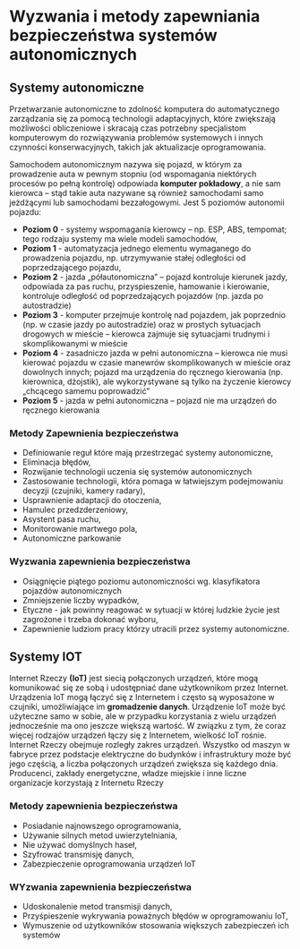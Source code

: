 # Wyzwania i metody zapewniania bezpieczeństwa systemów autonomicznych

## Systemy autonomiczne
Przetwarzanie autonomiczne to zdolność komputera do automatycznego zarządzania się za pomocą technologii adaptacyjnych, które zwiększają możliwości obliczeniowe i skracają czas potrzebny specjalistom komputerowym do rozwiązywania problemów systemowych i innych czynności konserwacyjnych, takich jak aktualizacje oprogramowania.

Samochodem autonomicznym nazywa się pojazd, w którym za prowadzenie auta w pewnym stopniu (od wspomagania niektórych procesów po pełną kontrolę) odpowiada **komputer pokładowy**, a nie sam kierowca – stąd takie auta nazywane są również samochodami samo jeżdżącymi lub samochodami bezzałogowymi.
Jest 5 poziomów autonomii pojazdu:

- **Poziom 0** - systemy wspomagania kierowcy – np. ESP, ABS, tempomat; tego rodzaju
systemy ma wiele modeli samochodów,
- **Poziom 1** - automatyzacja jednego elementu wymaganego do prowadzenia pojazdu, np. utrzymywanie stałej odległości od poprzedzającego pojazdu,
- **Poziom 2** - jazda „półautonomiczna” – pojazd kontroluje kierunek jazdy, odpowiada za pas ruchu, przyspieszenie, hamowanie i kierowanie, kontroluje odległość od poprzedzających pojazdów (np. jazda po autostradzie)
- **Poziom 3** - komputer przejmuje kontrolę nad pojazdem, jak poprzednio (np. w czasie jazdy po autostradzie) oraz w prostych sytuacjach drogowych w mieście – kierowca zajmuje się sytuacjami trudnymi i skomplikowanymi w mieście
- **Poziom 4** - zasadniczo jazda w pełni autonomiczna – kierowca nie musi kierować pojazdu w czasie manewrów skomplikowanych w mieście oraz dowolnych innych; pojazd ma urządzenia do ręcznego kierowania (np. kierownica, dżojstik), ale wykorzystywane są tylko na życzenie kierowcy „chcącego samemu poprowadzić”
- **Poziom 5** - jazda w pełni autonomiczna – pojazd nie ma urządzeń do ręcznego kierowania

### Metody Zapewnienia bezpieczeństwa

- Definiowanie reguł które mają przestrzegać systemy autonomiczne,
- Eliminacja błędów,
- Rozwijanie technologii uczenia się systemów autonomicznych
- Zastosowanie technologii, która pomaga w łatwiejszym podejmowaniu decyzji (czujniki, kamery radary),
- Usprawnienie adaptacji do otoczenia,
- Hamulec przedzderzeniowy,
- Asystent pasa ruchu,
- Monitorowanie martwego pola,
- Autonomiczne parkowanie

### Wyzwania zapewnienia bezpieczeństwa

- Osiągnięcie piątego poziomu autonomiczności wg. klasyfikatora pojazdów autonomicznych
- Zmniejszenie liczby wypadków,
- Etyczne - jak powinny reagować w sytuacji w której ludzkie życie jest zagrożone i trzeba
dokonać wyboru,
- Zapewnienie ludziom pracy którzy utracili przez systemy autonomiczne.


## Systemy IOT

Internet Rzeczy **(IoT)** jest siecią połączonych urządzeń, które mogą komunikować się ze sobą i udostępniać dane użytkownikom przez Internet. Urządzenia IoT mogą łączyć się z Internetem i często są wyposażone w czujniki, umożliwiające im **gromadzenie danych**. Urządzenie IoT może być użyteczne samo w sobie, ale w przypadku korzystania z wielu urządzeń jednocześnie ma ono jeszcze większą wartość. W związku z tym, że coraz więcej rodzajów urządzeń łączy się z Internetem, wielkość IoT rośnie. Internet Rzeczy obejmuje rozległy zakres urządzeń. Wszystko od maszyn w fabryce przez podstacje elektryczne do budynków i infrastruktury może być jego częścią, a liczba połączonych urządzeń zwiększa się każdego dnia. Producenci, zakłady energetyczne, władze miejskie i inne liczne organizacje korzystają z Internetu Rzeczy

### Metody zapewnienia bezpieczeństwa
- Posiadanie najnowszego oprogramowania,
- Używanie silnych metod uwierzytelniania,
- Nie używać domyślnych haseł,
- Szyfrować transmisję danych,
- Zabezpieczenie oprogramowania urządzeń IoT

### WYzwania zapewnienia bezpieczeństwa

- Udoskonalenie metod transmisji danych,
- Przyśpieszenie wykrywania poważnych błędów w oprogramowaniu IoT,
- Wymuszenie od użytkowników stosowania większych zabezpieczeń ich systemów
